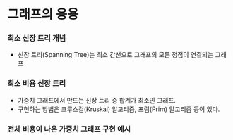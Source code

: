 # 그래프의 응용

### 최소 신장 트리 개념
- 신장 트리(Spanning Tree)는 최소 간선으로 그래프의 모든 정점이 연결되는 그래프

### 최소 비용 신장 트리
- 가중치 그래프에서 만드는 신장 트리 중 합계가 최소인 그래프.
- 구현하는 방법은 크루스컬(Kruskal) 알고리즘, 프림(Prim) 알고리즘 등이 있다.

### 전체 비용이 나온 가중치 그래프 구현 예시

```python

```
